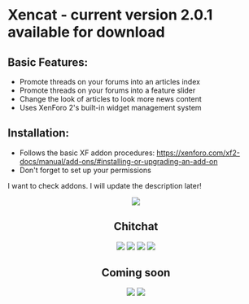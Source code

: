 # Xencat - current version 2.0.1 available for download


Basic Features:
--------------
* Promote threads on your forums into an articles index
* Promote threads on your forums into a feature slider
* Change the look of articles to look more news content
* Uses XenForo 2's built-in widget management system

Installation:
--------------
* Follows the basic XF addon procedures:
https://xenforo.com/xf2-docs/manual/add-ons/#installing-or-upgrading-an-add-on
* Don't forget to set up your permissions

I want to check addons. I will update the description later!

<div align="center">
<a href="" rel="nofollow"><img src="https://camo.envatousercontent.com/9b1161bde18ec73746f3187fb5ad96bce7c368dc/687474703a2f2f736f6c656461642e70656e636964657369676e2e636f6d2f696d677468656d65666f726573742f627574746f6e2d766964656f732e706e67"></a>

Chitchat
--------

<img src="https://camo.envatousercontent.com/9def7c876c8a8541a9272345394029ccb1d8919b/687474703a2f2f736f6c656461642e70656e636964657369676e2e636f6d2f696d677468656d65666f726573742f412d46656174757265647635302e6a7067"/>

<img src="https://camo.envatousercontent.com/16a5f49ca6f87984296006ac041121c7ce7e3bf4/687474703a2f2f736f6c656461642e70656e636964657369676e2e636f6d2f696d677468656d65666f726573742f42302d5061676553706565642e6a7067"/>

<img src="https://camo.envatousercontent.com/5f4543598acd79e07e0346a9058bc2c00b7fce9d/687474703a2f2f736f6c656461642e70656e636964657369676e2e636f6d2f696d677468656d65666f726573742f42312d32303044656d6f73322e6a7067"/>

<img src="https://camo.envatousercontent.com/c66728a65ef9bee985222a666366de244ec81d0c/687474703a2f2f736f6c656461642e70656e636964657369676e2e636f6d2f696d677468656d65666f726573742f4231302d726573706f6e736976652e6a7067"/>

Coming soon
------------
<img src="https://camo.envatousercontent.com/8f622d6418867e4bd6cbc9679ca4aa27cf0db4ee/687474703a2f2f736f6c656461642e70656e636964657369676e2e636f6d2f696d677468656d65666f726573742f42372d736964656261722e676966"/>
<img src="https://camo.envatousercontent.com/01636e97b7169e3589926ae2c9d5099bb12f9e50/687474703a2f2f736f6c656461642e70656e636964657369676e2e636f6d2f696d677468656d65666f726573742f42382d61727469636c65732e676966"/>



</div>
